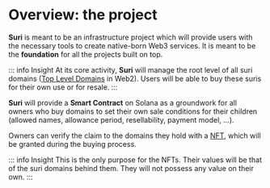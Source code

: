 # Overview: the project

**Suri** is meant to be an infrastructure project which will provide users with the necessary tools to create native-born Web3
services. It is meant to be the **foundation** for all the projects built on top.

::: info Insight
At its core activity, **Suri** will manage the root level of all suri domains ([Top Level Domains][TLD] in Web2). Users
will be able to buy these suris for their own use or for resale.
:::

**Suri** will provide a **Smart Contract** on Solana as a groundwork for all owners who buy domains to set their own
sale conditions for their children (allowed names, allowance period, resellability, payment model, ...).

Owners can verify the claim to the domains they hold with a [NFT](/en/domains/nfts), which will be granted during the
buying process.

::: info Insight
This is the only purpose for the NFTs. Their values will be that of the suri domains behind them. They will not possess any value on their own.
:::

[TLD]: https://en.wikipedia.org/wiki/Top-level_domain
